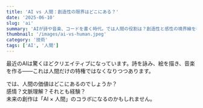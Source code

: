 ```yaml
---
title: 'AI vs 人間：創造性の限界はどこにある？'
date: '2025-06-10'
slug: 'ai'
summary: 'AIが詩や音楽、コードを書く時代。では人間の役割は？創造性と感性の境界線を考える。'
thumbnail: '/images/ai-vs-human.jpeg'
category: '技術'
tags: ['AI', '人間']
---
```


最近のAIは驚くほどクリエイティブになっています。詩を詠み、絵を描き、音楽を作る――これは人間だけの特権ではなくなりつつあります。

では、人間の価値はどこにあるのでしょうか？  
感情？文脈理解？それとも経験？  
未来の創作は「AI × 人間」のコラボになるのかもしれません。
